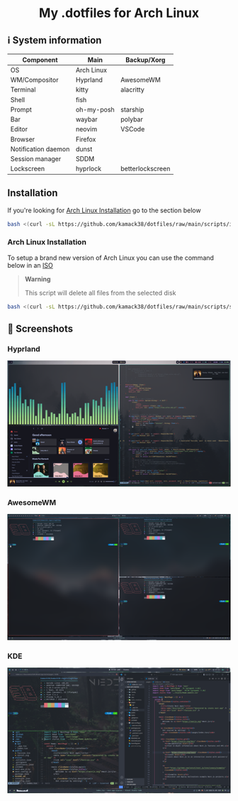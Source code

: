 <h1 align="center">My .dotfiles for Arch Linux</h1>

## ℹ️ System information

| Component           | Main       | Backup/Xorg      |
| ------------------- | ---------- | ---------------- |
| OS                  | Arch Linux |                  |
| WM/Compositor       | Hyprland   | AwesomeWM        |
| Terminal            | kitty      | alacritty        |
| Shell               | fish       |                  |
| Prompt              | oh-my-posh | starship         |
| Bar                 | waybar     | polybar          |
| Editor              | neovim     | VSCode           |
| Browser             | Firefox    |                  |
| Notification daemon | dunst      |                  |
| Session manager     | SDDM       |                  |
| Lockscreen          | hyprlock   | betterlockscreen |

## Installation

If you're looking for [Arch Linux Installation](#arch-linux-installation) go to
the section below

```bash
bash <(curl -sL https://github.com/kamack38/dotfiles/raw/main/scripts/install.sh)
```

### Arch Linux Installation

To setup a brand new version of Arch Linux you can use the command below in an
[ISO](https://archlinux.org/download/)

> **Warning**
>
> This script will delete all files from the selected disk

```bash
bash <(curl -sL https://github.com/kamack38/dotfiles/raw/main/scripts/setup.sh)
```

## 📸 Screenshots

### Hyprland

![Hyprland](./../Pictures/Screenshots/Hyprland.png)

### AwesomeWM

![AwesomeWM](./../Pictures/Screenshots/awesomewm.png)

### KDE

![Apps screenshot](./../Pictures/Screenshots/Apps.png)
